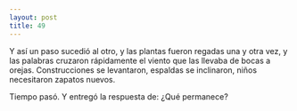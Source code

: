 ```yaml
---
layout: post
title: 49
---
```


Y así un paso sucedió al otro, y las plantas fueron regadas una y otra vez, y las palabras cruzaron rápidamente el viento que las llevaba de bocas a orejas. 
Construcciones se levantaron, espaldas se inclinaron, niños necesitaron zapatos nuevos.

Tiempo pasó. Y entregó la respuesta de: ¿Qué permanece?
